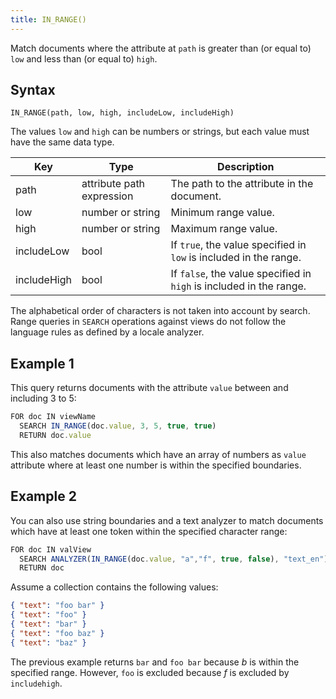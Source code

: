 ```yaml
---
title: IN_RANGE()
---
```


Match documents where the attribute at `path` is greater than (or equal to) `low` and less than (or equal to) `high`.

## Syntax

`IN_RANGE(path, low, high, includeLow, includeHigh)`

The values `low` and `high` can be numbers or strings, but each value must have the same data type.

| Key        | Type                    | Description                                                  |
|------------|-------------------------|--------------------------------------------------------------|
| path       | attribute path expression | The path to the attribute in the document.                  |
| low        | number or string        | Minimum range value.                                         |
| high       | number or string        | Maximum range value.                                         |
| includeLow | bool                    | If `true`, the value specified in `low` is included in the range.  |
| includeHigh | bool                   | If `false`, the value specified in `high` is included in the range. |

The alphabetical order of characters is not taken into account by search. Range queries in `SEARCH` operations against views do not follow the language rules as defined by a locale analyzer.

## Example 1

This query returns documents with the attribute `value` between and including 3 to 5:

```js
FOR doc IN viewName
  SEARCH IN_RANGE(doc.value, 3, 5, true, true)
  RETURN doc.value
```

This also matches documents which have an array of numbers as `value` attribute where at least one number is within the specified boundaries.

## Example 2

You can also use string boundaries and a text analyzer to match documents which have at least one token within the specified character range:

```js
FOR doc IN valView
  SEARCH ANALYZER(IN_RANGE(doc.value, "a","f", true, false), "text_en")
  RETURN doc
```

Assume a collection contains the following values:

```json
{ "text": "foo bar" }
{ "text": "foo" }
{ "text": "bar" }
{ "text": "foo baz" }
{ "text": "baz" }
```

The previous example returns `bar` and `foo bar` because _b_ is within the specified range. However, `foo` is excluded because _f_ is excluded by `includehigh`.
